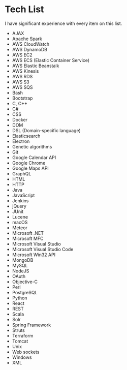 Tech List
=========

I have significant experience with every item on this list.

* AJAX
* Apache Spark
* AWS CloudWatch
* AWS DynamoDB
* AWS EC2
* AWS ECS (Elastic Container Service)
* AWS Elastic Beanstalk
* AWS Kinesis
* AWS RDS
* AWS S3
* AWS SQS
* Bash
* Bootstrap
* C, C++
* C#
* CSS
* Docker
* DOM
* DSL (Domain-specific language)
* Elasticsearch
* Electron
* Genetic algorithms
* Git
* Google Calendar API
* Google Chrome
* Google Maps API
* GraphQL
* HTML
* HTTP
* Java
* JavaScript
* Jenkins
* jQuery
* JUnit
* Lucene
* macOS
* Meteor
* Microsoft .NET
* Microsoft MFC
* Microsoft Visual Studio
* Microsoft Visual Studio Code
* Microsoft Win32 API
* MongoDB
* MySQL
* NodeJS
* OAuth
* Objective-C
* Perl
* PostgreSQL
* Python
* React
* REST
* Scala
* Solr
* Spring Framework
* Struts
* Terraform
* Tomcat
* Unix
* Web sockets
* Windows
* XML
